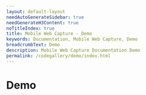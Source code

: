 ```yaml
---
layout: default-layout
needAutoGenerateSidebar: true
needGenerateH3Content: true
noTitleIndex: true
title: Mobile Web Capture - Demo
keywords: Documentation, Mobile Web Capture, Demo
breadcrumbText: Demo
description: Mobile Web Capture Documentation Demo
permalink: /codegallery/demo/index.html
---
```


# Demo